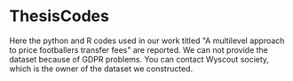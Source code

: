 # ThesisCodes
Here the python and R codes used in our work titled "A multilevel approach to price footballers transfer fees" are reported. We can not provide the dataset because of GDPR problems. You can contact Wyscout society, which is the owner of the dataset we constructed.
